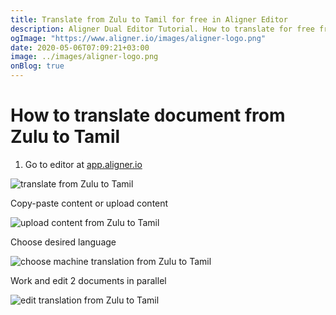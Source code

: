 ```yaml
---
title: Translate from Zulu to Tamil for free in Aligner Editor
description: Aligner Dual Editor Tutorial. How to translate for free from Zulu to Tamil. Aligner is multilingual document management platform. 
ogImage: "https://www.aligner.io/images/aligner-logo.png"
date: 2020-05-06T07:09:21+03:00
image: ../images/aligner-logo.png
onBlog: true
---
```


# How to translate document from Zulu to Tamil

1. Go to editor at [app.aligner.io](https://app.aligner.io "Aligner App web page")

![translate from Zulu to Tamil](../aligner-blank-editor.png "translate from Zulu to Tamil")

Copy-paste content or upload content

![upload content from Zulu to Tamil](../aligner-uploaded-document.png "upload content from Zulu to Tamil")

Choose desired language

![choose machine translation from Zulu to Tamil](../aligner-language-dropdown.png "choose machine translation from Zulu to Tamil")

Work and edit 2 documents in parallel

![edit translation from Zulu to Tamil](../aligner-double-sitded-editor.png "edit translation from Zulu to Tamil")

